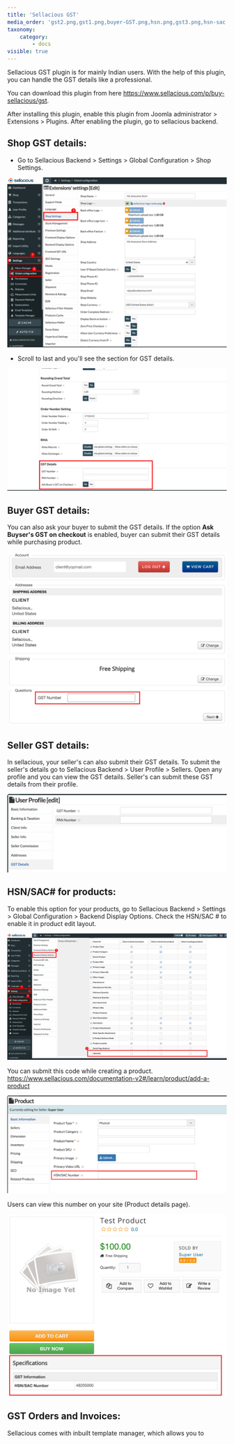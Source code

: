```yaml
---
title: 'Sellacious GST'
media_order: 'gst2.png,gst1.png,buyer-GST.png,hsn.png,gst3.png,hsn-sac.png,hsn-sac-2.png'
taxonomy:
    category:
        - docs
visible: true
---
```


Sellacious GST plugin is for mainly Indian users. With the help of this plugin, you can handle the GST details like a professional.  

You can download this plugin from here https://www.sellacious.com/p/buy-sellacious/gst.  

After installing this plugin, enable this plugin from Joomla administrator > Extensions > Plugins. After enabling the plugin, go to sellacious backend.

## Shop GST details:

* Go to Sellacious Backend > Settings > Global Configuration > Shop Settings.  

![](gst2.png)

* Scroll to last and you'll see the section for GST details.  

![](gst1.png)

## Buyer GST details:

You can also ask your buyer to submit the GST details. If the option **Ask Buyser's GST on checkout** is enabled, buyer can submit their GST details while purchasing product. 

![](buyer-GST.png)

## Seller GST details:

In sellacious, your seller's can also submit their GST details. To submit the seller's details go to Sellacious Backend > User Profile > Sellers. Open any profile and you can view the GST details. Seller's can submit these GST details from their profile.

![](gst3.png)

## HSN/SAC# for products:

To enable this option for your products, go to Sellacious Backend > Settings > Global Configuration > Backend Display Options. Check the HSN/SAC # to enable it in product edit layout.

![](hsn.png)

You can submit this code while creating a product. https://www.sellacious.com/documentation-v2#/learn/product/add-a-product

![](hsn-sac.png)

Users can view this number on your site (Product details page).

![](hsn-sac-2.png)

## GST Orders and Invoices:

Sellacious comes with inbuilt template manager, which allows you to 